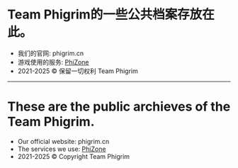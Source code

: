 # Team Phigrim的一些公共档案存放在此。
- 我们的官网: phigrim.cn
- 游戏使用的服务: [PhiZone](https://www.phi.zone)
- 2021-2025 © 保留一切权利 Team Phigrim

----------
# These are the public archieves of the Team Phigrim.
- Our official website: phigrim.cn
- The services we use: [PhiZone](https://www.phi.zone)
- 2021-2025 © Copyright Team Phigrim
